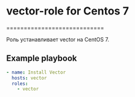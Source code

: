 # vector-role for Centos 7  
============================

Роль устанавливает vector на CentOS 7.

## Example playbook
```yaml
- name: Install Vector
  hosts: vector
  roles: 
    - vector
```
